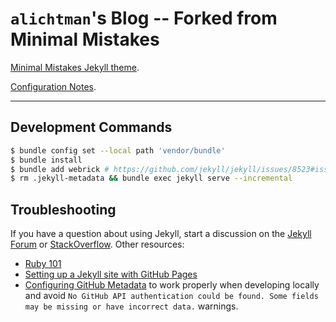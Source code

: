 # `alichtman`'s Blog -- Forked from Minimal Mistakes

[Minimal Mistakes Jekyll theme](https://github.com/mmistakes/minimal-mistakes).

[Configuration Notes](https://mmistakes.github.io/minimal-mistakes/docs/configuration/).

---

## Development Commands

```bash
$ bundle config set --local path 'vendor/bundle'
$ bundle install
$ bundle add webrick # https://github.com/jekyll/jekyll/issues/8523#issuecomment-751409319
$ rm .jekyll-metadata && bundle exec jekyll serve --incremental
```

## Troubleshooting

If you have a question about using Jekyll, start a discussion on the [Jekyll Forum](https://talk.jekyllrb.com/) or [StackOverflow](https://stackoverflow.com/questions/tagged/jekyll). Other resources:

-   [Ruby 101](https://jekyllrb.com/docs/ruby-101/)
-   [Setting up a Jekyll site with GitHub Pages](https://jekyllrb.com/docs/github-pages/)
-   [Configuring GitHub Metadata](https://github.com/jekyll/github-metadata/blob/master/docs/configuration.md#configuration) to work properly when developing locally and avoid `No GitHub API authentication could be found. Some fields may be missing or have incorrect data.` warnings.
